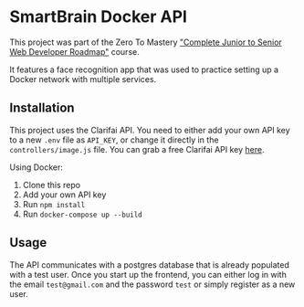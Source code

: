 # SmartBrain Docker API
This project was part of the Zero To Mastery ["Complete Junior to Senior Web Developer Roadmap"](https://www.udemy.com/course/the-complete-junior-to-senior-web-developer-roadmap/) course.  

It features a face recognition app that was used to practice setting up a Docker network with multiple services.

## Installation

This project uses the Clarifai API. You need to either add your own API key to a new `.env` file as `API_KEY`, or change it directly in the `controllers/image.js` file. You can grab a free Clarifai API key [here](https://www.clarifai.com/).

Using Docker:
1. Clone this repo
2. Add your own API key
3. Run `npm install`
4. Run `docker-compose up --build`

## Usage
The API communicates with a postgres database that is already populated with a test user. Once you start up the frontend, you can either log in with the email `test@gmail.com` and the password `test` or simply register as a new user.

